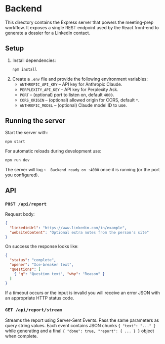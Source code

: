 # Backend

This directory contains the Express server that powers the meeting-prep workflow. It exposes a single REST endpoint used by the React front‑end to generate a dossier for a LinkedIn contact.

## Setup

1. Install dependencies:
   ```bash
   npm install
   ```
2. Create a `.env` file and provide the following environment variables:
   - `ANTHROPIC_API_KEY` – API key for Anthropic Claude.
   - `PERPLEXITY_API_KEY` – API key for Perplexity Ask.
   - `PORT` – (optional) port to listen on, default `4000`.
   - `CORS_ORIGIN` – (optional) allowed origin for CORS, default `*`.
   - `ANTHROPIC_MODEL` – (optional) Claude model ID to use.

## Running the server

Start the server with:
```bash
npm start
```

For automatic reloads during development use:
```bash
npm run dev
```

The server will log `⚡️  Backend ready on :4000` once it is running (or the port you configured).

## API

### `POST /api/report`

Request body:
```json
{
  "linkedinUrl": "https://www.linkedin.com/in/example",
  "websiteContent": "Optional extra notes from the person's site"
}
```

On success the response looks like:
```json
{
  "status": "complete",
  "opener": "Ice‑breaker text",
  "questions": [
    { "q": "Question text", "why": "Reason" }
  ]
}
```

If a timeout occurs or the input is invalid you will receive an error JSON with an appropriate HTTP status code.

### `GET /api/report/stream`

Streams the report using Server-Sent Events. Pass the same parameters as query string values. Each event contains JSON chunks `{ "text": "..." }` while generating and a final `{ "done": true, "report": { ... } }` object when complete.
